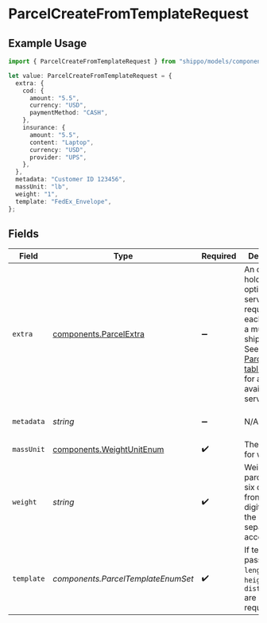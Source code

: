 # ParcelCreateFromTemplateRequest

## Example Usage

```typescript
import { ParcelCreateFromTemplateRequest } from "shippo/models/components";

let value: ParcelCreateFromTemplateRequest = {
  extra: {
    cod: {
      amount: "5.5",
      currency: "USD",
      paymentMethod: "CASH",
    },
    insurance: {
      amount: "5.5",
      content: "Laptop",
      currency: "USD",
      provider: "UPS",
    },
  },
  metadata: "Customer ID 123456",
  massUnit: "lb",
  weight: "1",
  template: "FedEx_Envelope",
};
```

## Fields

| Field                                                                                                                                                                                                   | Type                                                                                                                                                                                                    | Required                                                                                                                                                                                                | Description                                                                                                                                                                                             | Example                                                                                                                                                                                                 |
| ------------------------------------------------------------------------------------------------------------------------------------------------------------------------------------------------------- | ------------------------------------------------------------------------------------------------------------------------------------------------------------------------------------------------------- | ------------------------------------------------------------------------------------------------------------------------------------------------------------------------------------------------------- | ------------------------------------------------------------------------------------------------------------------------------------------------------------------------------------------------------- | ------------------------------------------------------------------------------------------------------------------------------------------------------------------------------------------------------- |
| `extra`                                                                                                                                                                                                 | [components.ParcelExtra](../../models/components/parcelextra.md)                                                                                                                                        | :heavy_minus_sign:                                                                                                                                                                                      | An object holding optional extra services to be requested for each parcel in a multi-piece shipment. <br/>See the <a href="#section/Parcel-Extras">Parcel Extra table below</a> for all available services. |                                                                                                                                                                                                         |
| `metadata`                                                                                                                                                                                              | *string*                                                                                                                                                                                                | :heavy_minus_sign:                                                                                                                                                                                      | N/A                                                                                                                                                                                                     | Customer ID 123456                                                                                                                                                                                      |
| `massUnit`                                                                                                                                                                                              | [components.WeightUnitEnum](../../models/components/weightunitenum.md)                                                                                                                                  | :heavy_check_mark:                                                                                                                                                                                      | The unit used for weight.                                                                                                                                                                               | lb                                                                                                                                                                                                      |
| `weight`                                                                                                                                                                                                | *string*                                                                                                                                                                                                | :heavy_check_mark:                                                                                                                                                                                      | Weight of the parcel. Up to six digits in front and four digits after the decimal separator are accepted.                                                                                               | 1                                                                                                                                                                                                       |
| `template`                                                                                                                                                                                              | *components.ParcelTemplateEnumSet*                                                                                                                                                                      | :heavy_check_mark:                                                                                                                                                                                      | If template is passed, `length`, `width`, `height`, and `distance_unit` are not required                                                                                                                |                                                                                                                                                                                                         |